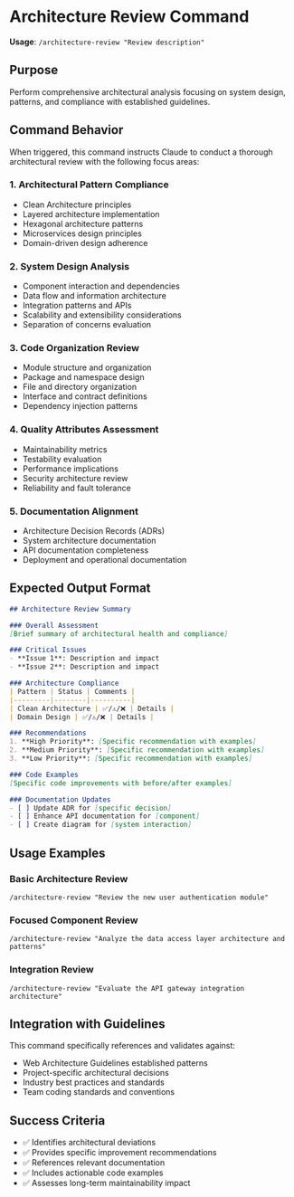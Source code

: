 # Architecture Review Command

**Usage**: `/architecture-review "Review description"`

## Purpose

Perform comprehensive architectural analysis focusing on system design, patterns, and compliance with established guidelines.

## Command Behavior

When triggered, this command instructs Claude to conduct a thorough architectural review with the following focus areas:

### 1. Architectural Pattern Compliance

- Clean Architecture principles
- Layered architecture implementation
- Hexagonal architecture patterns
- Microservices design principles
- Domain-driven design adherence

### 2. System Design Analysis

- Component interaction and dependencies
- Data flow and information architecture
- Integration patterns and APIs
- Scalability and extensibility considerations
- Separation of concerns evaluation

### 3. Code Organization Review

- Module structure and organization
- Package and namespace design
- File and directory organization
- Interface and contract definitions
- Dependency injection patterns

### 4. Quality Attributes Assessment

- Maintainability metrics
- Testability evaluation
- Performance implications
- Security architecture review
- Reliability and fault tolerance

### 5. Documentation Alignment

- Architecture Decision Records (ADRs)
- System architecture documentation
- API documentation completeness
- Deployment and operational documentation

## Expected Output Format

```markdown
## Architecture Review Summary

### Overall Assessment
[Brief summary of architectural health and compliance]

### Critical Issues
- **Issue 1**: Description and impact
- **Issue 2**: Description and impact

### Architecture Compliance
| Pattern | Status | Comments |
|---------|--------|----------|
| Clean Architecture | ✅/⚠️/❌ | Details |
| Domain Design | ✅/⚠️/❌ | Details |

### Recommendations
1. **High Priority**: [Specific recommendation with examples]
2. **Medium Priority**: [Specific recommendation with examples]
3. **Low Priority**: [Specific recommendation with examples]

### Code Examples
[Specific code improvements with before/after examples]

### Documentation Updates
- [ ] Update ADR for [specific decision]
- [ ] Enhance API documentation for [component]
- [ ] Create diagram for [system interaction]
```

## Usage Examples

### Basic Architecture Review

```
/architecture-review "Review the new user authentication module"
```

### Focused Component Review

```
/architecture-review "Analyze the data access layer architecture and patterns"
```

### Integration Review

```
/architecture-review "Evaluate the API gateway integration architecture"
```

## Integration with Guidelines

This command specifically references and validates against:

- Web Architecture Guidelines established patterns
- Project-specific architectural decisions
- Industry best practices and standards
- Team coding standards and conventions

## Success Criteria

- ✅ Identifies architectural deviations
- ✅ Provides specific improvement recommendations
- ✅ References relevant documentation
- ✅ Includes actionable code examples
- ✅ Assesses long-term maintainability impact
